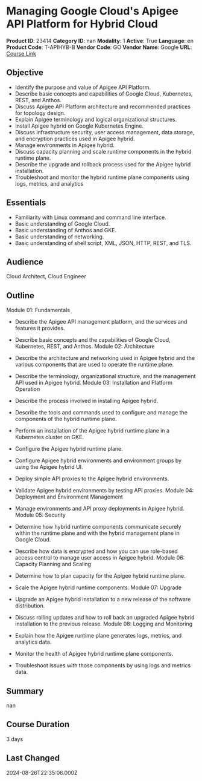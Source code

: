 # Managing Google Cloud's Apigee API Platform for Hybrid Cloud

**Product ID**: 23414
**Category ID**: nan
**Modality**: 1
**Active**: True
**Language**: en
**Product Code**: T-APIHYB-B
**Vendor Code**: GO
**Vendor Name**: Google
**URL**: [Course Link](https://www.fastlaneus.com/course/google-t-apihyb-b)

## Objective
- Identify the purpose and value of Apigee API Platform.
- Describe basic concepts and capabilities of Google Cloud, Kubernetes, REST, and Anthos.
- Discuss Apigee API Platform architecture and recommended practices for topology design.
- Explain Apigee terminology and logical organizational structures.
- Install Apigee hybrid on Google Kubernetes Engine.
- Discuss infrastructure security, user access management, data storage, and encryption practices used in Apigee hybrid.
- Manage environments in Apigee hybrid.
- Discuss capacity planning and scale runtime components in the hybrid runtime plane.
- Describe the upgrade and rollback process used for the Apigee hybrid installation.
- Troubleshoot and monitor the hybrid runtime plane components using logs, metrics, and analytics

## Essentials
- Familiarity with Linux command and command line interface.
- Basic understanding of Google Cloud.
- Basic understanding of Anthos and GKE.
- Basic understanding of networking.
- Basic understanding of shell script, XML, JSON, HTTP, REST, and TLS.

## Audience
Cloud Architect, Cloud Engineer

## Outline
Module 01: Fundamentals


- Describe the Apigee API management platform, and the services and features it provides.
- Describe basic concepts and the capabilities of Google Cloud, Kubernetes, REST, and Anthos.
Module 02: Architecture


- Describe the architecture and networking used in Apigee hybrid and the various components that are used to operate the runtime plane.
- Describe the terminology, organizational structure, and the management API used in Apigee hybrid.
Module 03: Installation and Platform Operation


- Describe the process involved in installing Apigee hybrid.
- Describe the tools and commands used to configure and manage the components of the hybrid runtime plane.
- Perform an installation of the Apigee hybrid runtime plane in a Kubernetes cluster on GKE.
- Configure the Apigee hybrid runtime plane.
- Configure Apigee hybrid environments and environment groups by using the Apigee hybrid UI.
- Deploy simple API proxies to the Apigee hybrid environments.
- Validate Apigee hybrid environments by testing API proxies.
Module 04: Deployment and Environment Management


- Manage environments and API proxy deployments in Apigee hybrid.
Module 05: Security


- Determine how hybrid runtime components communicate securely within the runtime plane and with the hybrid management plane in Google Cloud.
- Describe how data is encrypted and how you can use role-based access control to manage user access in Apigee hybrid.
Module 06: Capacity Planning and Scaling


- Determine how to plan capacity for the Apigee hybrid runtime plane.
- Scale the Apigee hybrid runtime components.
Module 07: Upgrade


- Upgrade an Apigee hybrid installation to a new release of the software distribution.
- Discuss rolling updates and how to roll back an upgraded Apigee hybrid installation to the previous release.
Module 08: Logging and Monitoring


- Explain how the Apigee runtime plane generates logs, metrics, and analytics data.
- Monitor the health of Apigee hybrid runtime plane components.
- Troubleshoot issues with those components by using logs and metrics data.

## Summary
nan

## Course Duration
3 days

## Last Changed
2024-08-26T22:35:06.000Z
